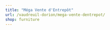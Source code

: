 ```yaml
---
title: "Méga Vente d'Entrepôt"
url: /vaudreuil-dorion/mega-vente-dentrepot/
shop: furniture
---
```


